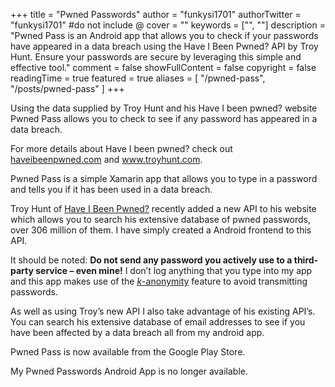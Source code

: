 +++
title = "Pwned Passwords"
author = "funkysi1701"
authorTwitter = "funkysi1701" #do not include @
cover = ""
keywords = ["", ""]
description = "Pwned Pass is an Android app that allows you to check if your passwords have appeared in a data breach using the Have I Been Pwned? API by Troy Hunt. Ensure your passwords are secure by leveraging this simple and effective tool."
comment = false
showFullContent = false
copyright = false
readingTime = true
featured = true
aliases = [
    "/pwned-pass",
    "/posts/pwned-pass"
]
+++

<p>Using the data supplied by Troy Hunt and his Have I been pwned? website Pwned Pass allows you to check to see if any password has appeared in a data breach.</p>
<p>For more details about Have I been pwned? check out <a href="https://haveibeenpwned.com/">haveibeenpwned.com</a> and <a href="https://www.troyhunt.com">www.troyhunt.com</a>.</p>
<p>Pwned Pass is a simple Xamarin app that allows you to type in a password and tells you if it has been used in a data breach.</p>
<p>Troy Hunt of <a href="https://haveibeenpwned.com/">Have I Been Pwned?</a> recently added a new API to his website which allows you to search his extensive database of pwned passwords, over 306 million of them. I have simply created a Android frontend to this API.</p>
<p>It should be noted:&nbsp;<strong>Do not send any password you actively use to a third-party service – even mine!</strong> I don’t log anything that you type into my app and this app makes use of the&nbsp;<a href="https://www.troyhunt.com/ive-just-launched-pwned-passwords-version-2/"><i>k</i>-anonymity</a> feature to avoid transmitting passwords.</p>
<p>As well as using Troy’s new API I also take advantage of his existing API’s. You can search his extensive database of email addresses to see if you have been affected by a data breach all from my android app.</p>
<p>Pwned Pass is now available from the Google Play Store.</p>
<p>My Pwned Passwords Android App is no longer available.</p>
